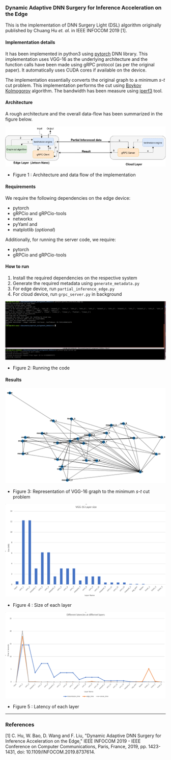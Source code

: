 ### Dynamic Adaptive DNN Surgery for Inference Acceleration on the Edge

This is the implementation of DNN Surgery Light (DSL) algorithm originally published by Chuang Hu _et. al._ in  IEEE INFOCOM 2019 [1]. 

#### Implementation details

It has been implemented in python3 using [pytorch](pytorch.org) DNN library. This implementation uses VGG-16 as the underlying architecture and the function calls have been made using gRPC protocol (as per the original paper). It automatically uses CUDA cores if available on the device.

The implementation essentially converts the original graph to a minimum _s-t_ cut problem. This implementation performs the cut using [Boykov Kolmogorov](discovery.ucl.ac.uk/13383/1/13383.pdf) algorithm. The bandwidth has been measure using [iperf3](https://iperf.fr/) tool.

#### Architecture
A rough architecture and the overall data-flow has been summarized in the figure below.

![architecture](images/1.png)
* Figure 1 : Architecture and data flow of the implementation

#### Requirements
We require the following dependencies on the edge device:
* pytorch
* gRPCio and gRPCio-tools
* networkx
* pyYaml and
* matplotlib (_optional_)

Additionally, for running the server code, we require:
* pytorch
* gRPCio and gRPCio-tools

#### How to run
1. Install the  required dependencies on the respective system
2. Generate the required metadata using `generate_metadata.py` 
3. For edge device, run `partial_inference_edge.py`
4. For cloud device, run `grpc_server.py` in background

![running](images/5.png)
* Figure 2: Running the code

#### Results 

![minimum](images/4.png)
* Figure 3: Representation of VGG-16 graph to the minimum _s-t_ cut problem

![size](images/2.png)
* Figure 4 : Size of each layer

![time](images/3.PNG)
* Figure 5 : Latency of each layer
---
### References

[1] C. Hu, W. Bao, D. Wang and F. Liu, "Dynamic Adaptive DNN Surgery for Inference Acceleration on the Edge," IEEE INFOCOM 2019 - IEEE Conference on Computer Communications, Paris, France, 2019, pp. 1423-1431, doi: 10.1109/INFOCOM.2019.8737614.